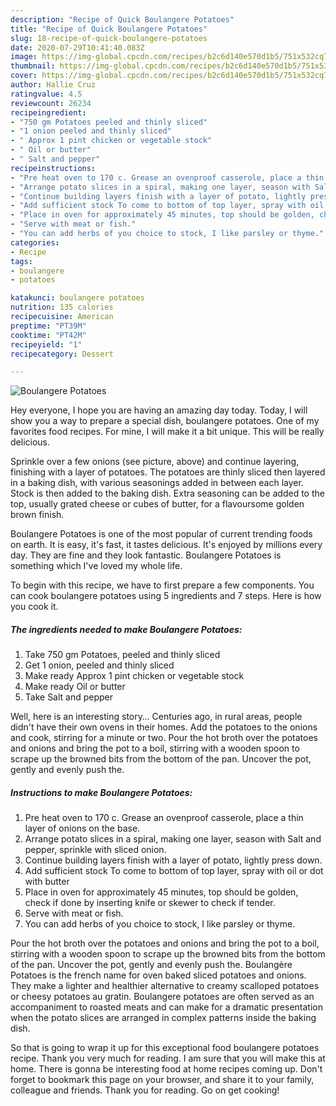 ```yaml
---
description: "Recipe of Quick Boulangere Potatoes"
title: "Recipe of Quick Boulangere Potatoes"
slug: 18-recipe-of-quick-boulangere-potatoes
date: 2020-07-29T10:41:40.083Z
image: https://img-global.cpcdn.com/recipes/b2c6d140e570d1b5/751x532cq70/boulangere-potatoes-recipe-main-photo.jpg
thumbnail: https://img-global.cpcdn.com/recipes/b2c6d140e570d1b5/751x532cq70/boulangere-potatoes-recipe-main-photo.jpg
cover: https://img-global.cpcdn.com/recipes/b2c6d140e570d1b5/751x532cq70/boulangere-potatoes-recipe-main-photo.jpg
author: Hallie Cruz
ratingvalue: 4.5
reviewcount: 26234
recipeingredient:
- "750 gm Potatoes peeled and thinly sliced"
- "1 onion peeled and thinly sliced"
- " Approx 1 pint chicken or vegetable stock"
- " Oil or butter"
- " Salt and pepper"
recipeinstructions:
- "Pre heat oven to 170 c. Grease an ovenproof casserole, place a thin layer of onions on the base."
- "Arrange potato slices in a spiral, making one layer, season with Salt and pepper, sprinkle with sliced onion."
- "Continue building layers finish with a layer of potato, lightly press down."
- "Add sufficient stock To come to bottom of top layer, spray with oil or dot with butter"
- "Place in oven for approximately 45 minutes, top should be golden, check if done by inserting knife or skewer to check if tender."
- "Serve with meat or fish."
- "You can add herbs of you choice to stock, I like parsley or thyme."
categories:
- Recipe
tags:
- boulangere
- potatoes

katakunci: boulangere potatoes 
nutrition: 135 calories
recipecuisine: American
preptime: "PT39M"
cooktime: "PT42M"
recipeyield: "1"
recipecategory: Dessert

---
```



![Boulangere Potatoes](https://img-global.cpcdn.com/recipes/b2c6d140e570d1b5/751x532cq70/boulangere-potatoes-recipe-main-photo.jpg)

Hey everyone, I hope you are having an amazing day today. Today, I will show you a way to prepare a special dish, boulangere potatoes. One of my favorites food recipes. For mine, I will make it a bit unique. This will be really delicious.

Sprinkle over a few onions (see picture, above) and continue layering, finishing with a layer of potatoes. The potatoes are thinly sliced then layered in a baking dish, with various seasonings added in between each layer. Stock is then added to the baking dish. Extra seasoning can be added to the top, usually grated cheese or cubes of butter, for a flavoursome golden brown finish.

Boulangere Potatoes is one of the most popular of current trending foods on earth. It is easy, it's fast, it tastes delicious. It's enjoyed by millions every day. They are fine and they look fantastic. Boulangere Potatoes is something which I've loved my whole life.


To begin with this recipe, we have to first prepare a few components. You can cook boulangere potatoes using 5 ingredients and 7 steps. Here is how you cook it.

<!--inarticleads1-->

##### The ingredients needed to make Boulangere Potatoes:

1. Take 750 gm Potatoes, peeled and thinly sliced
1. Get 1 onion, peeled and thinly sliced
1. Make ready  Approx 1 pint chicken or vegetable stock
1. Make ready  Oil or butter
1. Take  Salt and pepper


Well, here is an interesting story… Centuries ago, in rural areas, people didn&#39;t have their own ovens in their homes. Add the potatoes to the onions and cook, stirring for a minute or two. Pour the hot broth over the potatoes and onions and bring the pot to a boil, stirring with a wooden spoon to scrape up the browned bits from the bottom of the pan. Uncover the pot, gently and evenly push the. 

<!--inarticleads2-->

##### Instructions to make Boulangere Potatoes:

1. Pre heat oven to 170 c. Grease an ovenproof casserole, place a thin layer of onions on the base.
1. Arrange potato slices in a spiral, making one layer, season with Salt and pepper, sprinkle with sliced onion.
1. Continue building layers finish with a layer of potato, lightly press down.
1. Add sufficient stock To come to bottom of top layer, spray with oil or dot with butter
1. Place in oven for approximately 45 minutes, top should be golden, check if done by inserting knife or skewer to check if tender.
1. Serve with meat or fish.
1. You can add herbs of you choice to stock, I like parsley or thyme.


Pour the hot broth over the potatoes and onions and bring the pot to a boil, stirring with a wooden spoon to scrape up the browned bits from the bottom of the pan. Uncover the pot, gently and evenly push the. Boulangère Potatoes is the french name for oven baked sliced potatoes and onions. They make a lighter and healthier alternative to creamy scalloped potatoes or cheesy potatoes au gratin. Boulangere potatoes are often served as an accompaniment to roasted meats and can make for a dramatic presentation when the potato slices are arranged in complex patterns inside the baking dish. 

So that is going to wrap it up for this exceptional food boulangere potatoes recipe. Thank you very much for reading. I am sure that you will make this at home. There is gonna be interesting food at home recipes coming up. Don't forget to bookmark this page on your browser, and share it to your family, colleague and friends. Thank you for reading. Go on get cooking!
